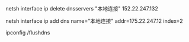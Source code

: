 netsh interface ip delete dnsservers "本地连接" 152.22.247.132



netsh interface ip add dns name="本地连接" addr=175.22.247.12 index=2

ipconfig /flushdns